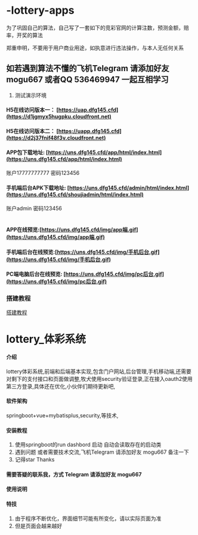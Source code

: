 # -lottery-apps

为了巩固自己的算法，自己写了一套如下的竞彩官网的计算注数，预测金额，赔率，开奖的算法

郑重申明，不要用于用户商业用途，如执意进行违法操作，与本人无任何关系
## 如若遇到算法不懂的飞机Telegram 请添加好友 mogu667 或者QQ 536469947 一起互相学习

1.  测试演示环境  <br>
#### H5在线访问版本一： [https://uap.dfg145.cfd](https://d1jgmyx5hugpku.cloudfront.net)<br>
#### H5在线访问版本二： [https://uapp.dfg145.cfd](https://d2j37fnif48f3v.cloudfront.net)<br>

#### APP包下载地址: [https://uns.dfg145.cfd/app/html/index.html](https://uns.dfg145.cfd/app/html/index.html)<br>
账户17777777777 密码123456 <br>

####  手机端后台APK下载地址: [https://uns.dfg145.cfd/admin/html/index.html](https://uns.dfg145.cfd/shoujiadmin/html/index.html)<br>
账户admin 密码123456 <br>
<br>

#### APP在线预览:[https://uns.dfg145.cfd/img/app端.gif](https://uns.dfg145.cfd/img/app端.gif)<br>
#### 手机端后台在线预览:[https://uns.dfg145.cfd/img/手机后台.gif](https://uns.dfg145.cfd/img/手机后台.gif)<br>
#### PC端电脑后台在线预览: [https://uns.dfg145.cfd/img/pc后台.gif](https://uns.dfg145.cfd/img/pc后台.gif)<br>


### 搭建教程
[搭建教程](https://youtu.be/7BIIAtqUiUI)

# lottery_体彩系统

#### 介绍
lottery体彩系统,前端和后端基本实现,包含门户网站,后台管理,手机移动端,还需要对剩下的支付接口和页面做调整,牧犬使用security验证登录,正在接入oauth2使用第三方登录,具体还在优化,小伙伴们期待更新吧,

#### 软件架构

springboot+vue+mybatisplus,security,等技术,

#### 安装教程

1.  使用springboot的run dashbord 启动  自动会读取存在的启动类
2.  遇到问题  或者需要技术交流,飞机Telegram 请添加好友 mogu667  备注一下
3.  记得star   Thanks 

#### 需要答疑的联系我，方式 Telegram 请添加好友 mogu667

#### 使用说明


#### 特技

1.  由于程序不断优化，界面细节可能有所变化，请以实际页面为准
2.  但是页面会越来越好

